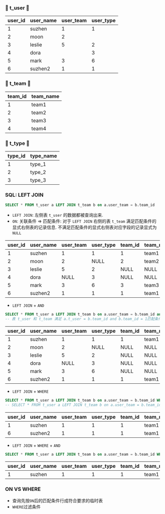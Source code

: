 ### 🚀 t_user 🚀

| user_id | user_name | user_team | user_type |
| -- | -- | -- | -- |
| 1 | suzhen | 1 | 1 | 
| 2 | moon | 2 |  | 
| 3 | leslie | 5 | 2 | 
| 4 | dora |  | 3 | 
| 5 | mark | 3 | 6 | 
| 6 | suzhen2 | 1 | 1 | 

### 🚀 t_team 🚀

| team_id | team_name |
| -- | -- |
| 1 | team1 |
| 2 | team2 |
| 3 | team3 |
| 4 | team4 |


### 🚀 t_type 🚀

| type_id | type_name |
| -- | -- |
| 1 | type_1 |
| 2 | type_2 |
| 3 | type_3 |


### SQL: LEFT JOIN
```sql
SELECT * FROM t_user a LEFT JOIN t_team b on a.user_team = b.team_id
```
- `LEFT JOIN`: 左侧表 `t_user` 的数据都被查询出来.
- `ON`: 关联条件 => 匹配条件: 对于 `LEFT JOIN` 右侧的表 `t_team` 满足匹配条件的显式右侧表的记录信息. 不满足匹配条件的显式右侧表对应字段的记录显式为 `NULL`

| user_id | user_name | user_team | user_type | team_id | team_name |
| -- | -- | -- | -- | -- | -- |
| 1 | suzhen | 1 | 1 | 1 | team1 |
| 2 | moon | 2 | NULL  | 2 | team2 |
| 3 | leslie | 5 | 2 | NULL | NULL  |
| 4 | dora | NULL | 3 | NULL  | NULL |
| 5 | mark | 3 | 6 | 3 | team3 |
| 6 | suzhen2 | 1 | 1 | 1 | team1 |

- `LEFT JOIN` + `AND`
```sql
SELECT * FROM t_user a LEFT JOIN t_team b on a.user_team = b.team_id and b.team_id = 1
-- 表 t_user 和 t_team 满足 a.t_user = b.team_id and b.team_id = 1匹配条件的只有第1条和最后1条记录
```

| user_id | user_name | user_team | user_type | team_id | team_name |
| -- | -- | -- | -- | -- | -- |
| 1 | suzhen | 1 | 1 | 1 | team1 |
| 2 | moon | 2 | NULL  | NULL | NULL |
| 3 | leslie | 5 | 2 | NULL | NULL  |
| 4 | dora | NULL | 3 | NULL  | NULL |
| 5 | mark | 3 | 6 | NULL | NULL |
| 6 | suzhen2 | 1 | 1 | 1 | team1 |

- `LEFT JOIN` + `WHERE`
```sql
SELECT * FROM t_user a LEFT JOIN t_team b on a.user_team = b.team_id WHERE b.team_id = 1
-- SELECT * FROM t_user a LEFT JOIN t_team b on a.user_team = b.team_id WHERE b.team_id = 1 AND (a.user_id = 1 OR a.user_id = 6)
```
| user_id | user_name | user_team | user_type | team_id | team_name |
| -- | -- | -- | -- | -- | -- |
| 1 | suzhen | 1 | 1 | 1 | team1 |
| 6 | suzhen2 | 1 | 1 | 1 | team1 |

- `LEFT JOIN` + `WHERE` + `AND`
```sql
SELECT * FROM t_user a LEFT JOIN t_team b on a.user_team = b.team_id WHERE b.team_id = 1 AND a.user_id = 1
```
| user_id | user_name | user_team | user_type | team_id | team_name |
| -- | -- | -- | -- | -- | -- |
| 1 | suzhen | 1 | 1 | 1 | team1 |


### ON VS WHERE
- 查询先按`ON`后的匹配条件行成符合要求的临时表
- `WHERE`过滤条件